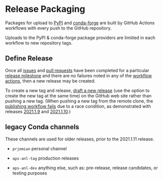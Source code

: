 # Release Packaging

Packages for upload to [PyPI](https://pypi.org/project/spec2nexus/) and
[conda-forge](https://anaconda.org/conda-forge/spec2nexus) are built by GitHub
Actions workflows with every push to the GitHub repository.

Uploads to the PyPI & conda-forge package providers are limiited in each
workflow to new repository tags.

## Define Release

Once all [issues](https://github.com/prjemian/spec2nexus/issues) and [pull
requests](https://github.com/prjemian/spec2nexus/pulls) have been completed for
a particular [release
milestone](https://github.com/prjemian/spec2nexus/milestones) and there are no
failures noted in any of the [workflow
actions](https://github.com/prjemian/spec2nexus/actions), then a new release may
be created.

To create a new tag and release, [draft a new
release](https://github.com/prjemian/spec2nexus/releases/new) (use the option to create the new tag at the same time) on the GitHub web
site rather than pushing a new tag.  (When pushing a new tag from the remote
clone, the [publishing workflow
fails](https://github.com/prjemian/spec2nexus/runs/5324908848?check_suite_focus=true)
due to a race condition, as demonstrated with releases
[2021.1.9](https://github.com/prjemian/spec2nexus/releases/tag/2021.1.9) and
[2021.1.10](https://github.com/prjemian/spec2nexus/releases/tag/2021.1.10).)

## legacy Conda channels

These channels are used for older releases, prior to the 2021.1.11 release.

* `prjemian` personal channel

* `aps-anl-tag` production releases

* `aps-anl-dev` anything else, such as: pre-release,
  release candidates, or testing purposes
